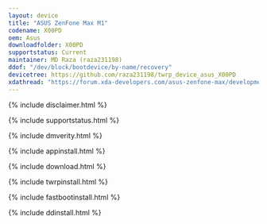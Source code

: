 ```yaml
---
layout: device
title: "ASUS ZenFone Max M1"
codename: X00PD
oem: Asus
downloadfolder: X00PD
supportstatus: Current
maintainer: MD Raza (raza231198)
ddof: "/dev/block/bootdevice/by-name/recovery"
devicetree: https://github.com/raza231198/twrp_device_asus_X00PD
xdathread: "https://forum.xda-developers.com/asus-zenfone-max/development/recovery-teamwin-recovery-project-t3942717"
---
```


  {% include disclaimer.html %}

  {% include supportstatus.html %}

  {% include dmverity.html %}

  {% include appinstall.html %}

  {% include download.html %}

  {% include twrpinstall.html %}

  {% include fastbootinstall.html %}

  {% include ddinstall.html %}
